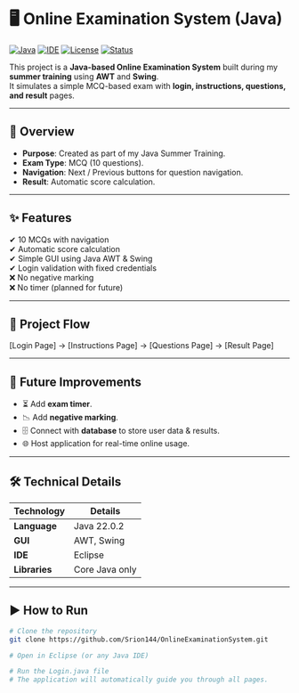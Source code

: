 # 🖥️ Online Examination System (Java)

[![Java](https://img.shields.io/badge/Java-22.0.2-orange?logo=java&logoColor=white)](https://www.oracle.com/java/)
[![IDE](https://img.shields.io/badge/IDE-Eclipse-purple?logo=eclipseide&logoColor=white)](https://www.eclipse.org/)
[![License](https://img.shields.io/badge/License-MIT-green.svg)](LICENSE)
[![Status](https://img.shields.io/badge/Status-Completed-brightgreen)]()

This project is a **Java-based Online Examination System** built during my **summer training** using **AWT** and **Swing**.  
It simulates a simple MCQ-based exam with **login, instructions, questions, and result** pages.

---

## 📌 Overview
- **Purpose**: Created as part of my Java Summer Training.
- **Exam Type**: MCQ (10 questions).
- **Navigation**: Next / Previous buttons for question navigation.
- **Result**: Automatic score calculation.

---

## ✨ Features
✔ 10 MCQs with navigation  
✔ Automatic score calculation  
✔ Simple GUI using Java AWT & Swing  
✔ Login validation with fixed credentials  
❌ No negative marking  
❌ No timer (planned for future)  

---

## 📂 Project Flow
[Login Page] → [Instructions Page] → [Questions Page] → [Result Page]


---

## 🔮 Future Improvements
- ⏳ Add **exam timer**.
- 📉 Add **negative marking**.
- 🗄️ Connect with **database** to store user data & results.
- 🌐 Host application for real-time online usage.

---

## 🛠️ Technical Details
| **Technology** | **Details** |
|----------------|-------------|
| **Language**   | Java 22.0.2 |
| **GUI**        | AWT, Swing  |
| **IDE**        | Eclipse     |
| **Libraries**  | Core Java only |

---

## ▶️ How to Run
```bash
# Clone the repository
git clone https://github.com/Srion144/OnlineExaminationSystem.git

# Open in Eclipse (or any Java IDE)

# Run the Login.java file
# The application will automatically guide you through all pages.
